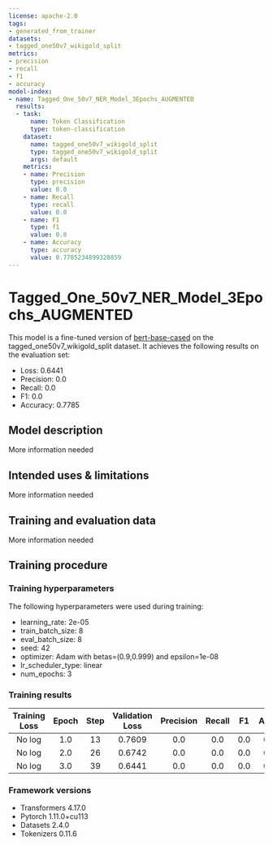 ```yaml
---
license: apache-2.0
tags:
- generated_from_trainer
datasets:
- tagged_one50v7_wikigold_split
metrics:
- precision
- recall
- f1
- accuracy
model-index:
- name: Tagged_One_50v7_NER_Model_3Epochs_AUGMENTED
  results:
  - task:
      name: Token Classification
      type: token-classification
    dataset:
      name: tagged_one50v7_wikigold_split
      type: tagged_one50v7_wikigold_split
      args: default
    metrics:
    - name: Precision
      type: precision
      value: 0.0
    - name: Recall
      type: recall
      value: 0.0
    - name: F1
      type: f1
      value: 0.0
    - name: Accuracy
      type: accuracy
      value: 0.7785234899328859
---
```


<!-- This model card has been generated automatically according to the information the Trainer had access to. You
should probably proofread and complete it, then remove this comment. -->

# Tagged_One_50v7_NER_Model_3Epochs_AUGMENTED

This model is a fine-tuned version of [bert-base-cased](https://huggingface.co/bert-base-cased) on the tagged_one50v7_wikigold_split dataset.
It achieves the following results on the evaluation set:
- Loss: 0.6441
- Precision: 0.0
- Recall: 0.0
- F1: 0.0
- Accuracy: 0.7785

## Model description

More information needed

## Intended uses & limitations

More information needed

## Training and evaluation data

More information needed

## Training procedure

### Training hyperparameters

The following hyperparameters were used during training:
- learning_rate: 2e-05
- train_batch_size: 8
- eval_batch_size: 8
- seed: 42
- optimizer: Adam with betas=(0.9,0.999) and epsilon=1e-08
- lr_scheduler_type: linear
- num_epochs: 3

### Training results

| Training Loss | Epoch | Step | Validation Loss | Precision | Recall | F1  | Accuracy |
|:-------------:|:-----:|:----:|:---------------:|:---------:|:------:|:---:|:--------:|
| No log        | 1.0   | 13   | 0.7609          | 0.0       | 0.0    | 0.0 | 0.7783   |
| No log        | 2.0   | 26   | 0.6742          | 0.0       | 0.0    | 0.0 | 0.7783   |
| No log        | 3.0   | 39   | 0.6441          | 0.0       | 0.0    | 0.0 | 0.7785   |


### Framework versions

- Transformers 4.17.0
- Pytorch 1.11.0+cu113
- Datasets 2.4.0
- Tokenizers 0.11.6
